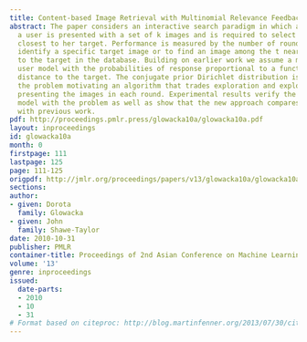 ```yaml
---
title: Content-based Image Retrieval with Multinomial Relevance Feedback
abstract: The paper considers an interactive search paradigm in which at each round
  a user is presented with a set of k images and is required to select one that is
  closest to her target. Performance is measured by the number of rounds needed to
  identify a specific target image or to find an image among the t nearest neighbours
  to the target in the database. Building on earlier work we assume a multinomial
  user model with the probabilities of response proportional to a function of the
  distance to the target. The conjugate prior Dirichlet distribution is used to model
  the problem motivating an algorithm that trades exploration and exploitation in
  presenting the images in each round. Experimental results verify the fit of the
  model with the problem as well as show that the new approach compares favourably
  with previous work.
pdf: http://proceedings.pmlr.press/glowacka10a/glowacka10a.pdf
layout: inproceedings
id: glowacka10a
month: 0
firstpage: 111
lastpage: 125
page: 111-125
origpdf: http://jmlr.org/proceedings/papers/v13/glowacka10a/glowacka10a.pdf
sections: 
author:
- given: Dorota
  family: Glowacka
- given: John
  family: Shawe-Taylor
date: 2010-10-31
publisher: PMLR
container-title: Proceedings of 2nd Asian Conference on Machine Learning
volume: '13'
genre: inproceedings
issued:
  date-parts:
  - 2010
  - 10
  - 31
# Format based on citeproc: http://blog.martinfenner.org/2013/07/30/citeproc-yaml-for-bibliographies/
---
```


